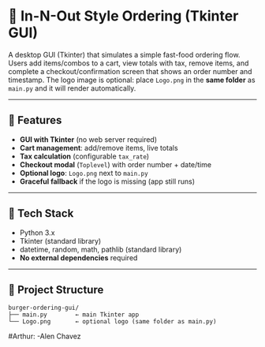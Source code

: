 # 🍔 In-N-Out Style Ordering (Tkinter GUI)

A desktop GUI (Tkinter) that simulates a simple fast-food ordering flow. Users add items/combos to a cart, view totals with tax, remove items, and complete a checkout/confirmation screen that shows an order number and timestamp. The logo image is optional: place `Logo.png` in the **same folder** as `main.py` and it will render automatically.

---

## 🚀 Features
- **GUI with Tkinter** (no web server required)
- **Cart management**: add/remove items, live totals
- **Tax calculation** (configurable `tax_rate`)
- **Checkout modal** (`Toplevel`) with order number + date/time
- **Optional logo**: `Logo.png` next to `main.py`
- **Graceful fallback** if the logo is missing (app still runs)

---

## 🧰 Tech Stack
- Python 3.x
- Tkinter (standard library)
- datetime, random, math, pathlib (standard library)
- **No external dependencies** required

---

## 📂 Project Structure
```text
burger-ordering-gui/
├── main.py        ← main Tkinter app
└── Logo.png       ← optional logo (same folder as main.py)
```
#Arthur:
-Alen Chavez
